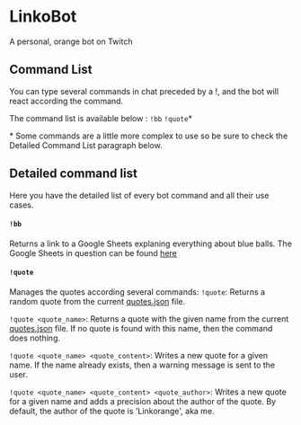 # LinkoBot
A personal, orange bot on Twitch

## Command List
You can type several commands in chat preceded by a !, and the bot will react according the command.

The command list is available below :
`!bb` `!quote`\*

\* Some commands are a little more complex to use so be sure to check the Detailed Command List paragraph below.

## <a name="detailed"></a>Detailed command list
Here you have the detailed list of every bot command and all their use cases.

#### `!bb`
Returns a link to a Google Sheets explaning everything about blue balls. The Google Sheets in question can be found [here](https://goo.gl/7MH1MG)

#### `!quote`
Manages the quotes according several commands:
```!quote```: Returns a random quote from the current [quotes.json] file.

```!quote <quote_name>```: Returns a quote with the given name from the current [quotes.json] file. If no quote is found with this name, then the command does nothing.

```!quote <quote_name> <quote_content>```: Writes a new quote for a given name. If the name already exists, then a warning message is sent to the user.

```!quote <quote_name> <quote_content> <quote_author>```: Writes a new quote for a given name and adds a precision about the author of the quote. By default, the author of the quote is 'Linkorange', aka me.

[quotes.json]: <quotes/quotes.json>